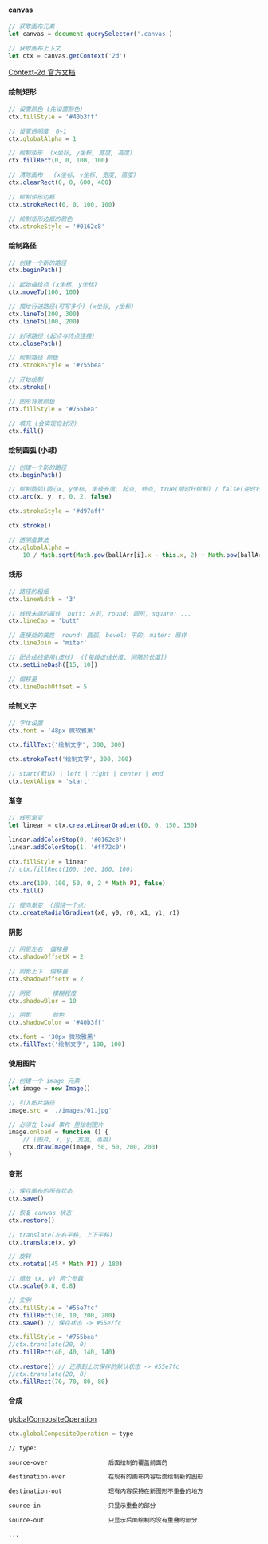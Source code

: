#### canvas

```javascript
// 获取画布元素
let canvas = document.querySelector('.canvas')

// 获取画布上下文
let ctx = canvas.getContext('2d')
```

[Context-2d 官方文档](https://developer.mozilla.org/zh-CN/docs/Web/API/CanvasRenderingContext2D)

#### 绘制矩形

```javascript
// 设置颜色 (先设置颜色)
ctx.fillStyle = '#40b3ff'

// 设置透明度  0~1
ctx.globalAlpha = 1

// 绘制矩形  (x坐标, y坐标, 宽度, 高度)
ctx.fillRect(0, 0, 100, 100)

// 清除画布   (x坐标, y坐标, 宽度, 高度)
ctx.clearRect(0, 0, 600, 400)

// 绘制矩形边框
ctx.strokeRect(0, 0, 100, 100)

// 绘制矩形边框的颜色
ctx.strokeStyle = '#0162c8'
```

#### 绘制路径

```javascript
// 创建一个新的路径
ctx.beginPath()

// 起始描绘点 (x坐标, y坐标)
ctx.moveTo(100, 100)

// 描绘行进路径(可写多个) (x坐标, y坐标)
ctx.lineTo(200, 300)
ctx.lineTo(100, 200)

// 封闭路径 (起点与终点连接)
ctx.closePath()

// 绘制路径 颜色
ctx.strokeStyle = '#755bea'

// 开始绘制
ctx.stroke()

// 图形背景颜色
ctx.fillStyle = '#755bea'

// 填充 (会实现自封闭)
ctx.fill()
```

#### 绘制圆弧 (小球)

```javascript
// 创建一个新的路径
ctx.beginPath()

// 绘制圆弧(圆心x, y坐标, 半径长度, 起点, 终点, true(顺时针绘制) / false(逆时针绘制))
ctx.arc(x, y, r, 0, 2, false)

ctx.strokeStyle = '#d97aff'

ctx.stroke()
```

```javascript
// 透明度算法
ctx.globalAlpha =
    10 / Math.sqrt(Math.pow(ballArr[i].x - this.x, 2) + Math.pow(ballArr[i].y - this.y, 2))
```

#### 线形

```javascript
// 路径的粗细
ctx.lineWidth = '3'

// 线段末端的属性  butt: 方形, round: 圆形, square: ...
ctx.lineCap = 'butt'

// 连接处的属性  round: 圆弧, bevel: 平的, miter: 原样
ctx.lineJoin = 'miter'

// 配合绘线使用(虚线)  ([每段虚线长度, 间隔的长度])
ctx.setLineDash([15, 10])

// 偏移量
ctx.lineDashOffset = 5
```

#### 绘制文字

```javascript
// 字体设置
ctx.font = '48px 微软雅黑'

ctx.fillText('绘制文字', 300, 300)

ctx.strokeText('绘制文字', 300, 300)

// start(默认) | left | right | center | end
ctx.textAlign = 'start'
```

#### 渐变

```javascript
// 线形渐变
let linear = ctx.createLinearGradient(0, 0, 150, 150)

linear.addColorStop(0, '#0162c8')
linear.addColorStop(1, '#ff72c0')

ctx.fillStyle = linear
// ctx.fillRect(100, 100, 100, 100)

ctx.arc(100, 100, 50, 0, 2 * Math.PI, false)
ctx.fill()
```

```javascript
// 径向渐变  (围绕一个点)
ctx.createRadialGradient(x0, y0, r0, x1, y1, r1)
```

#### 阴影

```javascript
// 阴影左右  偏移量
ctx.shadowOffsetX = 2

// 阴影上下  偏移量
ctx.shadowOffsetY = 2

// 阴影      模糊程度
ctx.shadowBlur = 10

// 阴影      颜色
ctx.shadowColor = '#40b3ff'

ctx.font = '30px 微软雅黑'
ctx.fillText('绘制文字', 100, 100)
```

#### 使用图片

```javascript
// 创建一个 image 元素
let image = new Image()

// 引入图片路径
image.src = './images/01.jpg'

// 必须在 load 事件 里绘制图片
image.onload = function () {
    // (图片, x, y, 宽度, 高度)
    ctx.drawImage(image, 50, 50, 200, 200)
}
```

#### 变形

```javascript
// 保存画布的所有状态
ctx.save()

// 恢复 canvas 状态
ctx.restore()

// translate(左右平移, 上下平移)
ctx.translate(x, y)

// 旋转
ctx.rotate((45 * Math.PI) / 180)

// 缩放 (x, y) 两个参数
ctx.scale(0.8, 0.8)
```

```javascript
// 实例
ctx.fillStyle = '#55e7fc'
ctx.fillRect(10, 10, 200, 200)
ctx.save() // 保存状态 -> #55e7fc

ctx.fillStyle = '#755bea'
//ctx.translate(20, 0)
ctx.fillRect(40, 40, 140, 140)

ctx.restore() // 还原到上次保存的默认状态 -> #55e7fc
//ctx.translate(20, 0)
ctx.fillRect(70, 70, 80, 80)
```

#### 合成

[globalCompositeOperation](https://developer.mozilla.org/zh-CN/docs/Web/API/CanvasRenderingContext2D/globalCompositeOperation)

```javascript
ctx.globalCompositeOperation = type
```

```txt
// type:

source-over                 后面绘制的覆盖前面的

destination-over            在现有的画布内容后面绘制新的图形

destination-out             现有内容保持在新图形不重叠的地方

source-in                   只显示重叠的部分

source-out                  只显示后面绘制的没有重叠的部分

...
```
